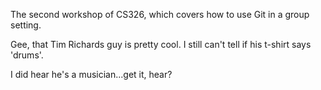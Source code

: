 
The second workshop of CS326, which covers how to use Git in a group setting.

Gee, that Tim Richards guy is pretty cool.  I still can't tell if his t-shirt says 'drums'.

I did hear he's a musician...get it, hear?
